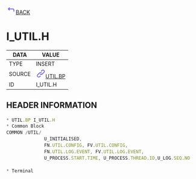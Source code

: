 <img src="../.resources/themes/unicons-line-6563ff/corner-up-left-alt.svg" alt="BACK" width="25" />[BACK](../DOCS/UTIL.BP.md)  
# I_UTIL.H  
|DATA|VALUE|
| --- | --- |
|TYPE|INSERT|
|SOURCE|<img src="../.resources/themes/unicons-line-6563ff/link.svg" alt="UTIL.BP" width="25" />[UTIL.BP](../DOCS/UTIL.BP.md)|
|ID|I_UTIL.H|
    
    
## HEADER INFORMATION  
```javascript
* UTIL.BP I_UTIL.H
* Common Block
COMMON /UTIL/
              U_INITIALISED,
              FN.UTIL.CONFIG, FV.UTIL.CONFIG,
              FN.UTIL.LOG.EVENT, FV.UTIL.LOG.EVENT,
              U_PROCESS.START.TIME, U_PROCESS.THREAD.ID,U_LOG.SEQ.NO

* Terminal
```
